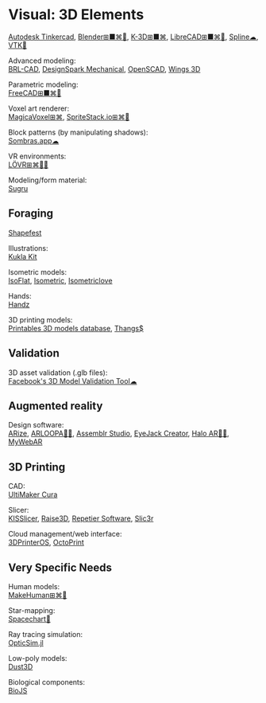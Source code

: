 # Visual: 3D Elements

[Autodesk Tinkercad](https://www.tinkercad.com/),
[Blender⊞■⌘🐧](https://www.blender.org/),
[K-3D⊞■⌘](http://www.k-3d.org/),
[LibreCAD⊞■⌘🐧](https://librecad.org/),
[Spline☁](https://spline.design/),
[VTK🐧](https://vtk.org/)

Advanced modeling:  
[BRL-CAD](https://brlcad.org/),
[DesignSpark Mechanical](https://www.rs-online.com/designspark/home),
[OpenSCAD](https://openscad.org/),
[Wings 3D](http://www.wings3d.com)

Parametric modeling:  
[FreeCAD⊞■⌘🐧](https://www.freecadweb.org/)

Voxel art renderer:  
[MagicaVoxel⊞⌘](https://ephtracy.github.io/),
[SpriteStack.io⊞⌘🐧](https://spritestack.io/)

Block patterns (by manipulating shadows):  
[Sombras.app☁](https://sombras.app/)

VR environments:  
[LÖVR⊞⌘🐧🍎](https://lovr.org/)

Modeling/form material:  
[Sugru](https://sugru.com/)

## Foraging

[Shapefest](https://www.shapefest.com/)

Illustrations:  
[Kukla Kit](https://www.greeneyeweb.com/kukla-kit-3d-elements/)

Isometric models:  
[IsoFlat](https://isoflat.com/),
[Isometric](https://isometric.online/),
[Isometriclove](https://www.isometriclove.com/)

Hands:  
[Handz](https://www.handz.design/)

3D printing models:  
[Printables 3D models database](https://www.printables.com/model),
[Thangs$](https://thangs.com/)

## Validation

3D asset validation (.glb files):  
[Facebook's 3D Model Validation Tool☁](https://developers.facebook.com/tools/3d/validation/)

## Augmented reality

Design software:  
[ARize](https://arize.io/),
[ARLOOPA🍎🤖](https://www.arloopa.com/),
[Assemblr Studio](https://www.assemblrworld.com/studio),
[EyeJack Creator](https://creator.eyejackapp.com/),
[Halo AR🍎🤖](https://haloar.app/),
[MyWebAR](https://mywebar.com/)

## 3D Printing

CAD:  
[UltiMaker Cura](https://ultimaker.com/software/ultimaker-cura/)

Slicer:  
[KISSlicer](https://www.kisslicer.com/),
[Raise3D](https://www.raise3d.com/ideamaker/),
[Repetier Software](https://www.repetier.com/),
[Slic3r](https://slic3r.org/)

Cloud management/web interface:  
[3DPrinterOS](https://www.3dprinteros.com/),
[OctoPrint](https://octoprint.org/)

## Very Specific Needs

Human models:  
[MakeHuman⊞⌘🐧](http://www.makehumancommunity.org/)

Star-mapping:  
[Spacechart🐧](https://www.gnu.org/software/spacechart/)

Ray tracing simulation:  
[OpticSim.jl](https://microsoft.github.io/OpticSim.jl/stable/)

Low-poly models:  
[Dust3D](https://dust3d.org/)

Biological components:  
[BioJS](https://biojs.net/#/)
